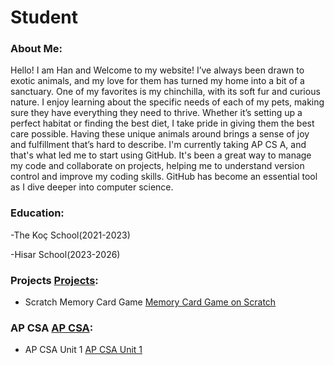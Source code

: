 # Student

### About Me:

Hello! I am Han and Welcome to my website! I’ve always been drawn to exotic animals, and my love for them has turned my home into a bit of a sanctuary. One of my favorites is my chinchilla, with its soft fur and curious nature. I enjoy learning about the specific needs of each of my pets, making sure they have everything they need to thrive. Whether it’s setting up a perfect habitat or finding the best diet, I take pride in giving them the best care possible. Having these unique animals around brings a sense of joy and fulfillment that’s hard to describe. I'm currently taking AP CS A, and that's what led me to start using GitHub. It's been a great way to manage my code and collaborate on projects, helping me to understand version control and improve my coding skills. GitHub has become an essential tool as I dive deeper into computer science.

### Education:

-The Koç School(2021-2023)

-Hisar School(2023-2026)

### Projects [Projects](https://github.com/HanFerik1/Projects):

- Scratch Memory Card Game [Memory Card Game on Scratch](https://github.com/HanFerik1/Projects/tree/main/Project%20Memory%20Card)

### AP CSA [AP CSA](https://github.com/HanFerik1/APCSA):

- AP CSA Unit 1 [AP CSA Unit 1](https://github.com/HanFerik1/APCSA/tree/main/Unit%201)
